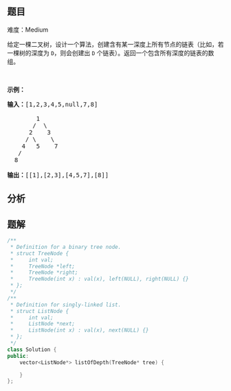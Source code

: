 
## 题目
难度：Medium
<p>给定一棵二叉树，设计一个算法，创建含有某一深度上所有节点的链表（比如，若一棵树的深度为 <code>D</code>，则会创建出 <code>D</code> 个链表）。返回一个包含所有深度的链表的数组。</p>

<p>&nbsp;</p>

<p><strong>示例：</strong></p>

<pre><strong>输入：</strong>[1,2,3,4,5,null,7,8]

        1
       /  \ 
      2    3
     / \    \ 
    4   5    7
   /
  8

<strong>输出：</strong>[[1],[2,3],[4,5,7],[8]]
</pre>

## 分析

## 题解
```cpp
/**
 * Definition for a binary tree node.
 * struct TreeNode {
 *     int val;
 *     TreeNode *left;
 *     TreeNode *right;
 *     TreeNode(int x) : val(x), left(NULL), right(NULL) {}
 * };
 */
/**
 * Definition for singly-linked list.
 * struct ListNode {
 *     int val;
 *     ListNode *next;
 *     ListNode(int x) : val(x), next(NULL) {}
 * };
 */
class Solution {
public:
    vector<ListNode*> listOfDepth(TreeNode* tree) {

    }
};
```